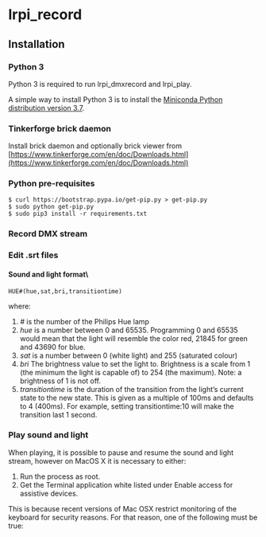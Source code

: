 # lrpi_record

## Installation

### Python 3

Python 3 is required to run lrpi_dmxrecord and lrpi_play.

A simple way to install Python 3 is to install the [Miniconda Python distribution version 3.7](https://conda.io/miniconda.html).

### Tinkerforge brick daemon

Install brick daemon and optionally brick viewer from [https://www.tinkerforge.com/en/doc/Downloads.html](https://www.tinkerforge.com/en/doc/Downloads.html)

### Python pre-requisites

```
$ curl https://bootstrap.pypa.io/get-pip.py > get-pip.py
$ sudo python get-pip.py
$ sudo pip3 install -r requirements.txt
```

### Record DMX stream


### Edit .srt files


#### Sound and light format\

```
HUE#(hue,sat,bri,transitiontime)
```

where:

1. *#* is the number of the Philips Hue lamp
2. *hue* is a number between 0 and 65535. Programming 0 and 65535 would mean that the light will resemble the color red, 21845 for green and 43690 for blue.
3. *sat* is a number between 0 (white light) and 255 (saturated colour)
4. *bri* The brightness value to set the light to. Brightness is a scale from 1 (the minimum the light is capable of) to 254 (the maximum). Note: a brightness of 1 is not off.
5. *transitiontime* is the duration of the transition from the light’s current state to the new state. This is given as a multiple of 100ms and defaults to 4 (400ms). For example, setting transitiontime:10 will make the transition last 1 second.



### Play sound and light

When playing, it is possible to pause and resume the sound and light stream, however on MacOS X it is necessary to either:

1. Run the process as root.
2. Get the Terminal application white listed under Enable access for assistive devices.

This is because recent versions of Mac OSX restrict monitoring of the keyboard for security reasons. For that reason, one of the following must be true:
